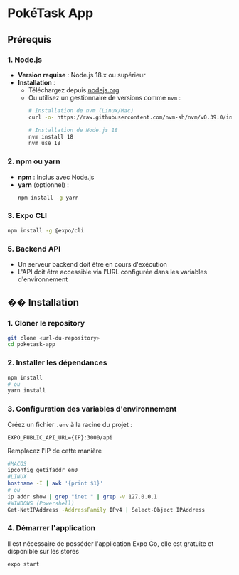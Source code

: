 # PokéTask App 

## Prérequis

### 1. Node.js
- **Version requise** : Node.js 18.x ou supérieur
- **Installation** :
    - Téléchargez depuis [nodejs.org](https://nodejs.org/)
    - Ou utilisez un gestionnaire de versions comme `nvm` :
      ```bash
      # Installation de nvm (Linux/Mac)
      curl -o- https://raw.githubusercontent.com/nvm-sh/nvm/v0.39.0/install.sh | bash
      
      # Installation de Node.js 18
      nvm install 18
      nvm use 18
      ```

### 2. npm ou yarn
- **npm** : Inclus avec Node.js
- **yarn** (optionnel) :
  ```bash
  npm install -g yarn
  ```

### 3. Expo CLI
```bash
npm install -g @expo/cli
```

### 5. Backend API
- Un serveur backend doit être en cours d'exécution
- L'API doit être accessible via l'URL configurée dans les variables d'environnement

## ��️ Installation

### 1. Cloner le repository
```bash
git clone <url-du-repository>
cd poketask-app
```

### 2. Installer les dépendances
```bash
npm install
# ou
yarn install
```

### 3. Configuration des variables d'environnement
Créez un fichier `.env` à la racine du projet :

```env
EXPO_PUBLIC_API_URL={IP}:3000/api
```

Remplacez l'IP de cette manière

```bash
#MACOS
ipconfig getifaddr en0
#LINUX
hostname -I | awk '{print $1}'
# ou
ip addr show | grep "inet " | grep -v 127.0.0.1
#WINDOWS (Powershell)
Get-NetIPAddress -AddressFamily IPv4 | Select-Object IPAddress
```

### 4. Démarrer l'application

Il est nécessaire de posséder l'application Expo Go, elle est gratuite et disponible sur les stores

```bash
expo start
```